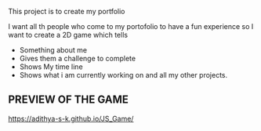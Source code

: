 This project is to create my portfolio

I want all th people who come to my portofolio to have a fun experience so I want to create a 2D game which tells
- Something about me
- Gives them a challenge to complete
- Shows My time line
- Shows what i am currently working on and all my other projects.


## PREVIEW OF THE GAME 
https://adithya-s-k.github.io/JS_Game/
